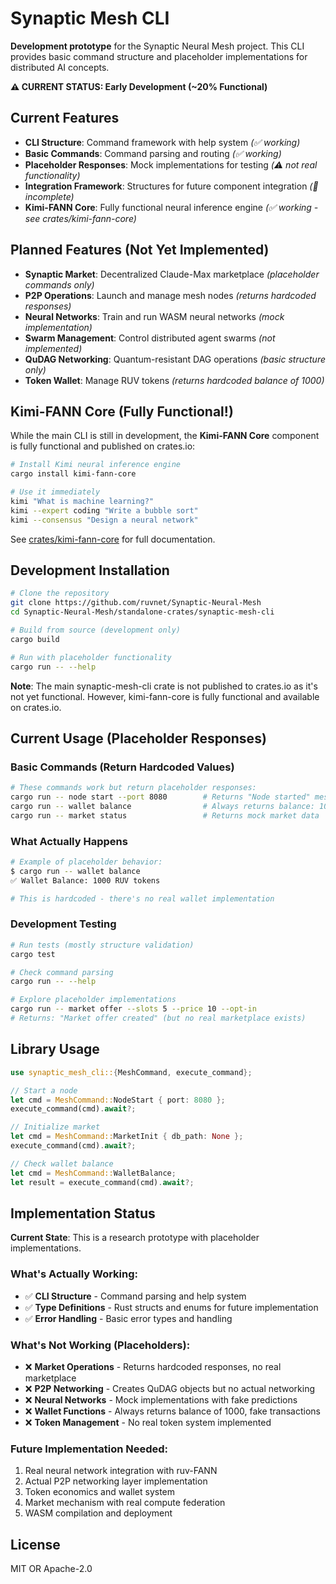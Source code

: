 # Synaptic Mesh CLI

**Development prototype** for the Synaptic Neural Mesh project. This CLI provides basic command structure and placeholder implementations for distributed AI concepts.

**⚠️ CURRENT STATUS: Early Development (~20% Functional)**

## Current Features

- **CLI Structure**: Command framework with help system *(✅ working)*
- **Basic Commands**: Command parsing and routing *(✅ working)*  
- **Placeholder Responses**: Mock implementations for testing *(⚠️ not real functionality)*
- **Integration Framework**: Structures for future component integration *(🚧 incomplete)*
- **Kimi-FANN Core**: Fully functional neural inference engine *(✅ working - see crates/kimi-fann-core)*

## Planned Features (Not Yet Implemented)

- **Synaptic Market**: Decentralized Claude-Max marketplace *(placeholder commands only)*
- **P2P Operations**: Launch and manage mesh nodes *(returns hardcoded responses)*
- **Neural Networks**: Train and run WASM neural networks *(mock implementation)*
- **Swarm Management**: Control distributed agent swarms *(not implemented)*
- **QuDAG Networking**: Quantum-resistant DAG operations *(basic structure only)*
- **Token Wallet**: Manage RUV tokens *(returns hardcoded balance of 1000)*

## Kimi-FANN Core (Fully Functional!)

While the main CLI is still in development, the **Kimi-FANN Core** component is fully functional and published on crates.io:

```bash
# Install Kimi neural inference engine
cargo install kimi-fann-core

# Use it immediately
kimi "What is machine learning?"
kimi --expert coding "Write a bubble sort"
kimi --consensus "Design a neural network"
```

See [crates/kimi-fann-core](crates/kimi-fann-core) for full documentation.

## Development Installation

```bash
# Clone the repository
git clone https://github.com/ruvnet/Synaptic-Neural-Mesh
cd Synaptic-Neural-Mesh/standalone-crates/synaptic-mesh-cli

# Build from source (development only)
cargo build

# Run with placeholder functionality
cargo run -- --help
```

**Note**: The main synaptic-mesh-cli crate is not published to crates.io as it's not yet functional. However, kimi-fann-core is fully functional and available on crates.io.

## Current Usage (Placeholder Responses)

### Basic Commands (Return Hardcoded Values)
```bash
# These commands work but return placeholder responses:
cargo run -- node start --port 8080        # Returns "Node started" message
cargo run -- wallet balance                # Always returns balance: 1000
cargo run -- market status                 # Returns mock market data
```

### What Actually Happens
```bash
# Example of placeholder behavior:
$ cargo run -- wallet balance
✅ Wallet Balance: 1000 RUV tokens

# This is hardcoded - there's no real wallet implementation
```

### Development Testing
```bash
# Run tests (mostly structure validation)
cargo test

# Check command parsing
cargo run -- --help

# Explore placeholder implementations
cargo run -- market offer --slots 5 --price 10 --opt-in
# Returns: "Market offer created" (but no real marketplace exists)
```

## Library Usage

```rust
use synaptic_mesh_cli::{MeshCommand, execute_command};

// Start a node
let cmd = MeshCommand::NodeStart { port: 8080 };
execute_command(cmd).await?;

// Initialize market
let cmd = MeshCommand::MarketInit { db_path: None };
execute_command(cmd).await?;

// Check wallet balance
let cmd = MeshCommand::WalletBalance;
let result = execute_command(cmd).await?;
```

## Implementation Status

**Current State**: This is a research prototype with placeholder implementations.

### What's Actually Working:
- ✅ **CLI Structure** - Command parsing and help system
- ✅ **Type Definitions** - Rust structs and enums for future implementation
- ✅ **Error Handling** - Basic error types and handling

### What's Not Working (Placeholders):
- ❌ **Market Operations** - Returns hardcoded responses, no real marketplace
- ❌ **P2P Networking** - Creates QuDAG objects but no actual networking
- ❌ **Neural Networks** - Mock implementations with fake predictions
- ❌ **Wallet Functions** - Always returns balance of 1000, fake transactions
- ❌ **Token Management** - No real token system implemented

### Future Implementation Needed:
1. Real neural network integration with ruv-FANN
2. Actual P2P networking layer implementation  
3. Token economics and wallet system
4. Market mechanism with real compute federation
5. WASM compilation and deployment

## License

MIT OR Apache-2.0